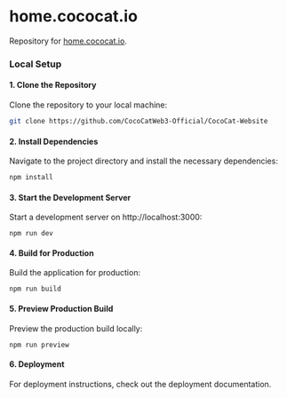 # home.cococat.io

Repository for [home.cococat.io](https://home.cococat.io).

### Local Setup

#### 1. Clone the Repository

Clone the repository to your local machine:

```bash
git clone https://github.com/CocoCatWeb3-Official/CocoCat-Website
```
#### 2. Install Dependencies
Navigate to the project directory and install the necessary dependencies:
```bash
npm install
```
#### 3. Start the Development Server
Start a development server on http://localhost:3000:
```
npm run dev
```
#### 4. Build for Production
Build the application for production:
```
npm run build
```
#### 5. Preview Production Build
Preview the production build locally:
```
npm run preview
```
#### 6. Deployment
For deployment instructions, check out the deployment documentation.
